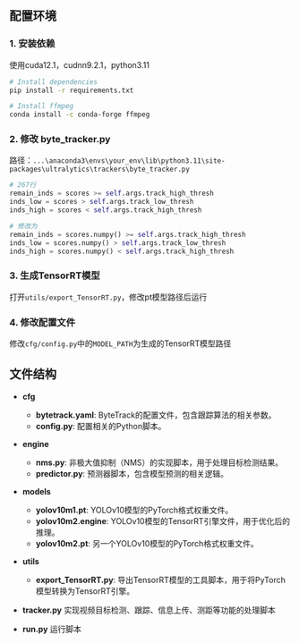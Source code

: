 ## 配置环境

### 1. 安装依赖

使用cuda12.1，cudnn9.2.1，python3.11

```bash
# Install dependencies
pip install -r requirements.txt

# Install ffmpeg
conda install -c conda-forge ffmpeg
```

### 2. 修改 byte_tracker.py

路径：`...\anaconda3\envs\your_env\lib\python3.11\site-packages\ultralytics\trackers\byte_tracker.py`

```python
# 267行
remain_inds = scores >= self.args.track_high_thresh
inds_low = scores > self.args.track_low_thresh
inds_high = scores < self.args.track_high_thresh

# 修改为
remain_inds = scores.numpy() >= self.args.track_high_thresh
inds_low = scores.numpy() > self.args.track_low_thresh
inds_high = scores.numpy() < self.args.track_high_thresh
```

### 3. 生成TensorRT模型

打开`utils/export_TensorRT.py`，修改pt模型路径后运行

### 4. 修改配置文件

修改`cfg/config.py`中的`MODEL_PATH`为生成的TensorRT模型路径

## 文件结构

- **cfg**
  - **bytetrack.yaml**: ByteTrack的配置文件，包含跟踪算法的相关参数。
  - **config.py**: 配置相关的Python脚本。

- **engine**
  - **nms.py**: 非极大值抑制（NMS）的实现脚本，用于处理目标检测结果。
  - **predictor.py**: 预测器脚本，包含模型预测的相关逻辑。

- **models**
  - **yolov10m1.pt**: YOLOv10模型的PyTorch格式权重文件。
  - **yolov10m2.engine**: YOLOv10模型的TensorRT引擎文件，用于优化后的推理。
  - **yolov10m2.pt**: 另一个YOLOv10模型的PyTorch格式权重文件。

- **utils**
  - **export_TensorRT.py**: 导出TensorRT模型的工具脚本，用于将PyTorch模型转换为TensorRT引擎。

- **tracker.py**
  实现视频目标检测、跟踪、信息上传、测距等功能的处理脚本

- **run.py**
  运行脚本

